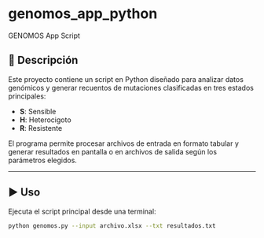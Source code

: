 # genomos_app_python

GENOMOS App Script

## 📌 Descripción
Este proyecto contiene un script en Python diseñado para analizar datos genómicos y generar recuentos de mutaciones clasificadas en tres estados principales:

- **S**: Sensible  
- **H**: Heterocigoto  
- **R**: Resistente  

El programa permite procesar archivos de entrada en formato tabular y generar resultados en pantalla o en archivos de salida según los parámetros elegidos.

---

## ▶️ Uso

Ejecuta el script principal desde una terminal:

```bash
python genomos.py --input archivo.xlsx --txt resultados.txt
